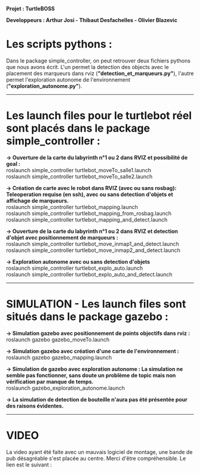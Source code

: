 **Projet : TurtleBOSS**

**Developpeurs : Arthur Josi - Thibaut Desfachelles - Olivier Blazevic** 


Les scripts pythons :
==
Dans le package simple_controller, on peut retrouver deux fichiers pythons que nous avons écrit. L'un permet la detection des objects avec le placement des marqueurs dans rviz (**"detection_et_marqueurs.py"**), l'autre permet l'exploration autonome de l'environnement (**"exploration_autonome.py"**).

---
Les launch files pour le turtlebot réel sont placés dans le package simple_controller :
==
**-> Ouverture de la carte du labyrinth n°1 ou 2 dans RVIZ et possibilité de goal :**  
roslaunch simple_controller turtlebot_moveTo_salle1.launch  
roslaunch simple_controller turtlebot_moveTo_salle2.launch

**-> Création de carte avec le robot dans RVIZ (avec ou sans rosbag): Teleoperation requise (en ssh), avec ou sans detection d'objets et affichage de marqueurs.**  
roslaunch simple_controller turtlebot_mapping.launch  
roslaunch simple_controller turtlebot_mapping_from_rosbag.launch   
roslaunch simple_controller turtlebot_mapping_and_detect.launch  
		
**-> Ouverture de la carte du labyrinth n°1 ou 2 dans RVIZ et detection d'objet avec positionnement de marqueurs :**  
roslaunch simple_controller turtlebot_move_inmap1_and_detect.launch 	 
roslaunch simple_controller turtlebot_move_inmap2_and_detect.launch 	 

**-> Exploration autonome avec ou sans detection d'objets**   
roslaunch simple_controller turtlebot_explo_auto.launch  
roslaunch simple_controller turtlebot_explo_auto_and_detect.launch  

---

SIMULATION - Les launch files sont situés dans le package gazebo :
==
**-> Simulation gazebo avec positionnement de points objectifs dans rviz :**  
roslaunch gazebo gazebo_moveTo.launch 

**-> Simulation gazebo avec création d'une carte de l'environnement :**  
roslaunch gazebo gazebo_mapping.launch

**-> Simulation de gazebo avec exploration autonome : La simulation ne semble pas fonctionner, sans doute un problème de topic mais non vérification par manque de temps.**   
roslaunch gazebo_exploration_autonome.launch

**-> La simulation de detection de bouteille n'aura pas été présentée pour des raisons évidentes.** 

---
VIDEO
==
La video ayant été faite avec un mauvais logiciel de montage, une bande de pub désagréable s'est placée au centre.
Merci d'être compréhensible. Le lien est le suivant : 

